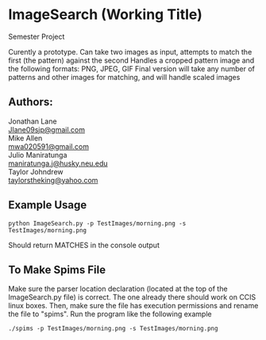 ImageSearch (Working Title)
===========

Semester Project

Curently a prototype. Can take two images as input, attempts to match the first (the pattern) against the second
Handles a cropped pattern image and the following formats: PNG, JPEG, GIF
Final version will take any number of patterns and other images for matching, and will handle scaled images

Authors:
-------------
Jonathan Lane<br />
Jlane09sjp@gmail.com<br />
Mike Allen<br />
mwa020591@gmail.com<br />
Julio Maniratunga<br />
maniratunga.j@husky.neu.edu<br />
Taylor Johndrew<br />
taylorstheking@yahoo.com<br />

Example Usage
-------------

<code>python ImageSearch.py -p TestImages/morning.png -s TestImages/morning.png </code>

Should return MATCHES in the console output

To Make Spims File
-------------

Make sure the parser location declaration (located at the top of the ImageSearch.py file) is correct. The one already there should work on CCIS linux boxes. Then, make sure the file has execution permissions and rename the file to "spims". Run the program like the following example

<code>./spims -p TestImages/morning.png -s TestImages/morning.png </code>
